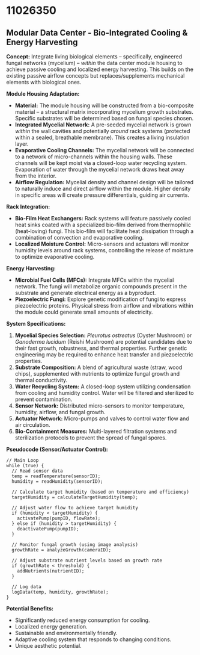 # 11026350

## Modular Data Center - Bio-Integrated Cooling & Energy Harvesting

**Concept:** Integrate living biological elements – specifically, engineered fungal networks (mycelium) – *within* the data center module housing to achieve passive cooling and localized energy harvesting. This builds on the existing passive airflow concepts but replaces/supplements mechanical elements with biological ones.

**Module Housing Adaptation:**

*   **Material:** The module housing will be constructed from a bio-composite material – a structural matrix incorporating mycelium growth substrates. Specific substrates will be determined based on fungal species chosen.
*   **Integrated Mycelial Network:**  A pre-seeded mycelial network is grown *within* the wall cavities and potentially *around* rack systems (protected within a sealed, breathable membrane).  This creates a living insulation layer.
*   **Evaporative Cooling Channels:**  The mycelial network will be connected to a network of micro-channels within the housing walls. These channels will be kept moist via a closed-loop water recycling system.  Evaporation of water through the mycelial network draws heat away from the interior.
*   **Airflow Regulation:** Mycelial density and channel design will be tailored to naturally induce and direct airflow within the module.  Higher density in specific areas will create pressure differentials, guiding air currents.

**Rack Integration:**

*   **Bio-Film Heat Exchangers:**  Rack systems will feature passively cooled heat sinks coated with a specialized bio-film derived from thermophilic (heat-loving) fungi. This bio-film will facilitate heat dissipation through a combination of convection and evaporative cooling.
*   **Localized Moisture Control:**  Micro-sensors and actuators will monitor humidity levels around rack systems, controlling the release of moisture to optimize evaporative cooling.

**Energy Harvesting:**

*   **Microbial Fuel Cells (MFCs):** Integrate MFCs within the mycelial network. The fungi will metabolize organic compounds present in the substrate and generate electrical energy as a byproduct.
*   **Piezoelectric Fungi:** Explore genetic modification of fungi to express piezoelectric proteins. Physical stress from airflow and vibrations within the module could generate small amounts of electricity.

**System Specifications:**

1.  **Mycelial Species Selection:** *Pleurotus ostreatus* (Oyster Mushroom) or *Ganoderma lucidum* (Reishi Mushroom) are potential candidates due to their fast growth, robustness, and thermal properties. Further genetic engineering may be required to enhance heat transfer and piezoelectric properties.
2.  **Substrate Composition:** A blend of agricultural waste (straw, wood chips), supplemented with nutrients to optimize fungal growth and thermal conductivity.
3.  **Water Recycling System:** A closed-loop system utilizing condensation from cooling and humidity control. Water will be filtered and sterilized to prevent contamination.
4.  **Sensor Network:** Distributed micro-sensors to monitor temperature, humidity, airflow, and fungal growth.
5.  **Actuator Network:** Micro-pumps and valves to control water flow and air circulation.
6.  **Bio-Containment Measures:** Multi-layered filtration systems and sterilization protocols to prevent the spread of fungal spores.

**Pseudocode (Sensor/Actuator Control):**

```
// Main Loop
while (true) {
  // Read sensor data
  temp = readTemperature(sensorID);
  humidity = readHumidity(sensorID);

  // Calculate target humidity (based on temperature and efficiency)
  targetHumidity = calculateTargetHumidity(temp);

  // Adjust water flow to achieve target humidity
  if (humidity < targetHumidity) {
    activatePump(pumpID, flowRate);
  } else if (humidity > targetHumidity) {
    deactivatePump(pumpID);
  }

  // Monitor fungal growth (using image analysis)
  growthRate = analyzeGrowth(cameraID);

  // Adjust substrate nutrient levels based on growth rate
  if (growthRate < threshold) {
    addNutrients(nutrientID);
  }

  // Log data
  logData(temp, humidity, growthRate);
}
```

**Potential Benefits:**

*   Significantly reduced energy consumption for cooling.
*   Localized energy generation.
*   Sustainable and environmentally friendly.
*   Adaptive cooling system that responds to changing conditions.
*   Unique aesthetic potential.
